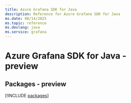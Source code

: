 ```yaml
---
title: Azure Grafana SDK for Java
description: Reference for Azure Grafana SDK for Java
ms.date: 08/14/2025
ms.topic: reference
ms.devlang: java
ms.service: grafana
---
```

# Azure Grafana SDK for Java - preview
## Packages - preview
[!INCLUDE [packages](grafana-index.md)]